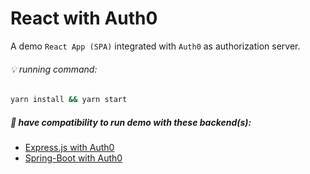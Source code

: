 # React with Auth0

A demo `React App (SPA)` integrated with `Auth0` as authorization server.

###### :bulb: running command:
```zsh
yarn install && yarn start
```

##### :page_with_curl: have compatibility to run demo with these backend(s):
- [Express.js with Auth0](https://github.com/kuntiarso/node-express-auth0-v1)
- [Spring-Boot with Auth0](https://github.com/kuntiarso/spring-boot-auth0-v1)

